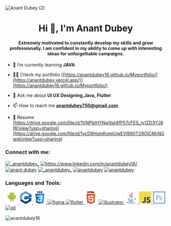 
![Anant Dubey (2)](https://user-images.githubusercontent.com/81023294/168225826-055f6531-a52e-41b4-8042-23611a5ee9eb.gif)



<h1 align="center">Hi 👋, I'm Anant Dubey</h1>
<h4 align="center">Extremely motivated to constantly develop my skills and grow professionally. I am confident in my ability to come up with interesting ideas for unforgettable campaigns.</h4>

- 🌱 I’m currently learning **JAVA**

- 👨‍💻 Check my portfolio [[https://anantdubey16.github.io/Myportfolio/](https://anantdubey.vercel.app/)](https://anantdubey16.github.io/Myportfolio/)

- 💬 Ask me about **UI UX Designing,Java, Flutter**

- 📫 How to reach me **anantdubey750@gmail.com**

- 📄 Resume [https://drive.google.com/file/d/1VNPbIHYNw9st4fP57cFES_iy1ZD3YJ8W/view?usp=sharing](https://drive.google.com/file/d/1ycD6HsmKxmiUwEVl990T29OICMrNGwqt/view?usp=sharing)

<h3 align="left">Connect with me:</h3>
<p align="left">
<a href="https://twitter.com/_anantdubey_" target="blank"><img align="center" src="https://raw.githubusercontent.com/rahuldkjain/github-profile-readme-generator/master/src/images/icons/Social/twitter.svg" alt="_anantdubey_" height="30" width="40" /></a>
<a href="https://www.linkedin.com/in/anantdubey16/" target="blank"><img align="center" src="https://raw.githubusercontent.com/rahuldkjain/github-profile-readme-generator/master/src/images/icons/Social/linked-in-alt.svg" alt="https://www.linkedin.com/in/anantdubey16/" height="30" width="40" /></a>
<a href="https://www.facebook.com/anant.dubey.395017" target="blank"><img align="center" src="https://raw.githubusercontent.com/rahuldkjain/github-profile-readme-generator/master/src/images/icons/Social/facebook.svg" alt="anant.dubey" height="30" width="40" /></a>
<a href="https://instagram.com/_anantdubey_" target="blank"><img align="center" src="https://raw.githubusercontent.com/rahuldkjain/github-profile-readme-generator/master/src/images/icons/Social/instagram.svg" alt="_anantdubey_" height="30" width="40" /></a>
<a href="https://dribbble.com/anantdubey" target="blank"><img align="center" src="https://raw.githubusercontent.com/rahuldkjain/github-profile-readme-generator/master/src/images/icons/Social/dribbble.svg" alt="anantdubey" height="30" width="40" /></a>
<a href="https://www.behance.net/anantdubey" target="blank"><img align="center" src="https://raw.githubusercontent.com/rahuldkjain/github-profile-readme-generator/master/src/images/icons/Social/behance.svg" alt="anantdubey" height="30" width="40" /></a>
</p>

<h3 align="left">Languages and Tools:</h3>
<p align="left"> <a href="https://developer.android.com" target="_blank" rel="noreferrer"> <img src="https://raw.githubusercontent.com/devicons/devicon/master/icons/android/android-original-wordmark.svg" alt="android" width="40" height="40"/> </a> <a href="https://www.w3schools.com/cpp/" target="_blank" rel="noreferrer"> <img src="https://raw.githubusercontent.com/devicons/devicon/master/icons/cplusplus/cplusplus-original.svg" alt="cplusplus" width="40" height="40"/> </a> <a href="https://www.w3schools.com/css/" target="_blank" rel="noreferrer"> <img src="https://raw.githubusercontent.com/devicons/devicon/master/icons/css3/css3-original-wordmark.svg" alt="css3" width="40" height="40"/> </a> <a href="https://www.figma.com/" target="_blank" rel="noreferrer"> <img src="https://www.vectorlogo.zone/logos/figma/figma-icon.svg" alt="figma" width="40" height="40"/> </a> <a href="https://flutter.dev" target="_blank" rel="noreferrer"> <img src="https://www.vectorlogo.zone/logos/flutterio/flutterio-icon.svg" alt="flutter" width="40" height="40"/> </a> <a href="https://www.w3.org/html/" target="_blank" rel="noreferrer"> <img src="https://raw.githubusercontent.com/devicons/devicon/master/icons/html5/html5-original-wordmark.svg" alt="html5" width="40" height="40"/> </a> <a href="https://www.adobe.com/in/products/illustrator.html" target="_blank" rel="noreferrer"> <img src="https://www.vectorlogo.zone/logos/adobe_illustrator/adobe_illustrator-icon.svg" alt="illustrator" width="40" height="40"/> </a> <a href="https://www.java.com" target="_blank" rel="noreferrer"> <img src="https://raw.githubusercontent.com/devicons/devicon/master/icons/java/java-original.svg" alt="java" width="40" height="40"/> </a> <a href="https://developer.mozilla.org/en-US/docs/Web/JavaScript" target="_blank" rel="noreferrer"> <img src="https://raw.githubusercontent.com/devicons/devicon/master/icons/javascript/javascript-original.svg" alt="javascript" width="40" height="40"/> </a> <a href="https://www.photoshop.com/en" target="_blank" rel="noreferrer"> <img src="https://raw.githubusercontent.com/devicons/devicon/master/icons/photoshop/photoshop-line.svg" alt="photoshop" width="40" height="40"/> </a> <a href="https://www.adobe.com/products/xd.html" target="_blank" rel="noreferrer"> <img src="https://cdn.worldvectorlogo.com/logos/adobe-xd.svg" alt="xd" width="40" height="40"/> </a> </p>

<p><img align="center" src="https://github-readme-stats.vercel.app/api/top-langs?username=anantdubey16&show_icons=true&locale=en&layout=compact" alt="anantdubey16" /></p>

